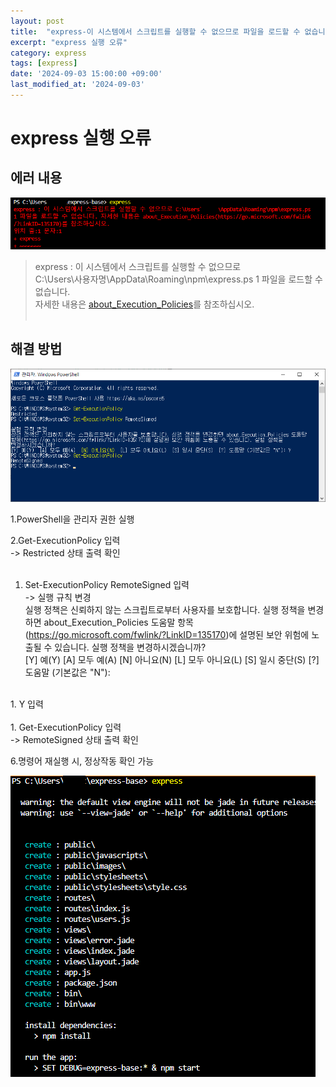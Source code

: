 ```yaml
---
layout: post
title:  "express-이 시스템에서 스크립트를 실행할 수 없으므로 파일을 로드할 수 없습니다"
excerpt: "express 실행 오류"
category: express
tags: [express]
date: '2024-09-03 15:00:00 +09:00'
last_modified_at: '2024-09-03'
---
```


# express 실행 오류

## 에러 내용

![alt text](./img03/image-03.png)<br>

> express : 이 시스템에서 스크립트를 실행할 수 없으므로<br>
> C:\Users\사용자명\AppData\Roaming\npm\express.ps 1 파일을 로드할 수 없습니다. <br>
> 자세한 내용은 [about_Execution_Policies](https://go.microsoft.com/fwlink/?LinkID=135170)를 참조하십시오.<br><br/>

## 해결 방법

![alt text](./img03/image-04.png)<br>

1.PowerShell을 관리자 권한 실행<br>

2.Get-ExecutionPolicy 입력<br>
-> Restricted 상태 출력 확인<br>
<br>
1. Set-ExecutionPolicy RemoteSigned 입력<br>
-> 실행 규칙 변경<br>
실행 정책은 신뢰하지 않는 스크립트로부터 사용자를 보호합니다. 실행 정책을 변경하면 about_Execution_Policies 도움말
항목(https://go.microsoft.com/fwlink/?LinkID=135170)에 설명된 보안 위험에 노출될 수 있습니다. 실행 정책을 변경하시겠습니까?<br>
[Y] 예(Y) [A] 모두 예(A) [N] 아니요(N) [L] 모두 아니요(L) [S] 일시 중단(S) [?] 도움말 (기본값은 "N"):<br>
<br>
1. Y 입력<br>
<br>
1. Get-ExecutionPolicy 입력<br>
-> RemoteSigned 상태 출력 확인<br>

6.명령어 재실행 시, 정상작동 확인 가능<br>

![alt text](./img03/image-05.png)<br><br/>

